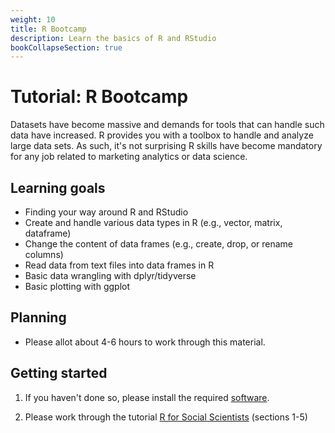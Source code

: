 ```yaml
---
weight: 10
title: R Bootcamp
description: Learn the basics of R and RStudio
bookCollapseSection: true
---
```


# Tutorial: R Bootcamp

Datasets have become massive and demands for tools that can handle such data have increased. R provides you with a toolbox to handle and analyze large data sets. As such, it's not surprising R skills have become mandatory for any job  related to marketing analytics or data science.

## Learning goals

* Finding your way around R and RStudio
* Create and handle various data types in R (e.g., vector, matrix, dataframe)
* Change the content of data frames (e.g., create, drop, or rename columns)
* Read data from text files into data frames in R
* Basic data wrangling with dplyr/tidyverse
* Basic plotting with ggplot
<!--Filter data in data frames (e.g., by index, logical expressions, missing records, etc.)
-->
<!--  * Apply basic programming concepts (if-else statements, for-loop, functions )
-->

## Planning

- Please allot about 4-6 hours to work through this material.

## Getting started

1. If you haven't done so, please install the required [software](../software-installation).

2. Please work through the tutorial [R for Social Scientists](https://datacarpentry.org/r-socialsci/) (sections 1-5)
<!--
2. Please complete the Datacamp course ["Introduction to R"](https://www.datacamp.com/courses/free-introduction-to-r). No access to premium content? See [here to obtain access](../../../docs/course/support/datacamp).
-->
